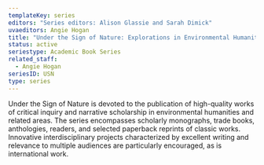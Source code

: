 ```yaml
---
templateKey: series
editors: "Series editors: Alison Glassie and Sarah Dimick"
uvaeditors: Angie Hogan
title: "Under the Sign of Nature: Explorations in Environmental Humanities"
status: active
seriestype: Academic Book Series
related_staff:
  - Angie Hogan
seriesID: USN
type: series
---
```

Under the Sign of Nature is devoted to the publication of high-quality works of critical inquiry and narrative scholarship in environmental humanities and related areas. The series encompasses scholarly monographs, trade books, anthologies, readers, and selected paperback reprints of classic works. Innovative interdisciplinary projects characterized by excellent writing and relevance to multiple audiences are particularly encouraged, as is international work.
